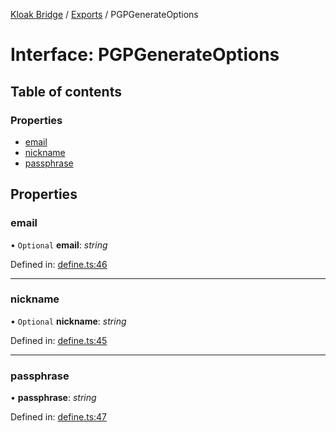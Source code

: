[Kloak Bridge](../README.md) / [Exports](../modules.md) / PGPGenerateOptions

# Interface: PGPGenerateOptions

## Table of contents

### Properties

- [email](pgpgenerateoptions.md#email)
- [nickname](pgpgenerateoptions.md#nickname)
- [passphrase](pgpgenerateoptions.md#passphrase)

## Properties

### email

• `Optional` **email**: *string*

Defined in: [define.ts:46](https://github.com/CoNET-project/kloak-bridge/blob/fe47ec7/src/define.ts#L46)

___

### nickname

• `Optional` **nickname**: *string*

Defined in: [define.ts:45](https://github.com/CoNET-project/kloak-bridge/blob/fe47ec7/src/define.ts#L45)

___

### passphrase

• **passphrase**: *string*

Defined in: [define.ts:47](https://github.com/CoNET-project/kloak-bridge/blob/fe47ec7/src/define.ts#L47)
